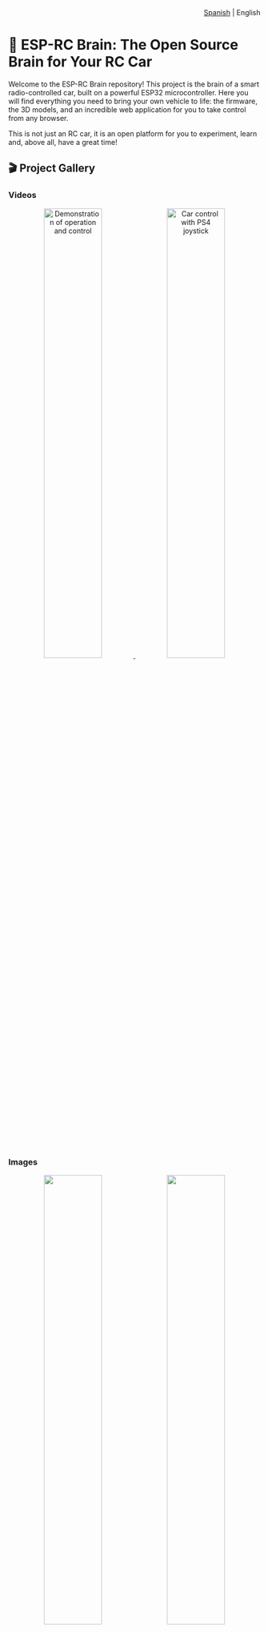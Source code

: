 <div align="right">
<span><a href="README.md">Spanish</a> | English</span>
</div>

# 🚗 ESP-RC Brain: The Open Source Brain for Your RC Car

Welcome to the ESP-RC Brain repository! This project is the brain of a smart radio-controlled car, built on a powerful ESP32 microcontroller. Here you will find everything you need to bring your own vehicle to life: the firmware, the 3D models, and an incredible web application for you to take control from any browser.

This is not just an RC car, it is an open platform for you to experiment, learn and, above all, have a great time!

## 🎬 Project Gallery

### Videos

<p align="center">
<a href="https://www.youtube.com/watch?v=_Qa1ab6sNVU">
<img src="https://img.youtube.com/vi/_Qa1ab6sNVU/0.jpg" alt="Demonstration of operation and control" width="48%">
</a>
<a href="https://www.youtube.com/watch?v=7CDSC2cwirc">
<img src="https://img.youtube.com/vi/7CDSC2cwirc/0.jpg" alt="Car control with PS4 joystick" width="48%">
</a>
</p>

### Images

<p align="center">
  <img src="Imagenes/Auto/IMG_3500.jpg" width="48%">
  <img src="Imagenes/Auto/IMG_3511.jpg" width="48%">
</p>
<p align="center">
  <img src="Imagenes/Auto/IMG_3530.jpg" width="48%">
  <img src="Imagenes/Auto/IMG_3536.jpg" width="48%">
</p>
<p align="center">
  <img src="Imagenes/Auto/IMG_3509.jpg" width="48%">
  <img src="Imagenes/Auto/IMG_3506.jpg" width="48%">
</p>
<p align="center">
  <img src="Imagenes/Auto/IMG_3522.jpg" width="48%">
  <img src="Imagenes/Auto/IMG_3550.jpg" width="48%">
</p>
<p align="center">
  <img src="Imagenes/Auto/IMG_184553978.jpg" width="48%">
  <img src="Imagenes/Auto/IMG_184553978.jpg" width="48%">
</p>

## ✨ Main Features

-   **Full Control:**
    -   **Bluetooth:** Connect your favorite Bluetooth joystick or gamepad and drive with precision. (Thanks to the incredible [Bluepad32](https://github.com/ricardoquesada/bluepad32) library).
    -   **Wi-Fi:** Use our web application to control every aspect of the car from your phone, tablet or PC.

-   **Flexible Connectivity:**
    -   **Access Point (AP) Mode:** The car creates its own Wi-Fi network for you to connect directly.
    -   **Client Mode:** Connect the car to your existing Wi-Fi network for greater convenience.

-   **Intuitive Web Application:**
    -   **Two Joystick Styles:** Choose between a unified joystick or two separate levers (tank style!).
    -   **Real-Time Configuration:** Adjust the maximum speed, servo alignment, turning limits and more, all from the browser and instantly!
    -   **LED Light Control:** Customize your car's lights, define functions (brake, turn signals, position) and create a unique style.
    -   **System Management:** Restart the ESP32 or restore the factory settings with a single click.

-   **Robust Firmware:** Written in C++ on the official Espressif framework (ESP-IDF), ensuring professional-level performance and stability.

-   **Easy to Modify:** The web application is compiled into a single HTML file, which is integrated directly into the ESP32 firmware for easy deployment.

## 📂 Project Structure

We have organized the repository logically so that you can find everything easily.

```
esprc-brain-c6/
├── Firmware/
│   ├── main/             # Main source code of the ESP32 (C++).
│   │   ├── src/          # .cpp files with the application logic.
│   │   └── include/      # .h header files.
│   │
│   ├── webapp/           # Source code of the web application (HTML, CSS, JS).
│   │
│   ├── components/       # Libraries and components of ESP-IDF (like Bluepad32).
│   └── build/            # Compilation folder (generated automatically).
│
├── Models/               # 3D models to print the car parts.
│   ├── SCADs/            # OpenSCAD source files (modifiable).
│   ├── STLs/             # STL files ready to print.
│   └── README.MD         # Instructions on the 3D models.
│
├── README.md             # You are here!
└── LICENSE               # The MIT license of this project.
```

## 🔩 3D Models

All the 3D models used to print the chassis and body of the car are in the `Models` folder. Inside it, you will find more detailed instructions in the `README.MD` file.

- **[See details of the 3D models](./Models/README.MD)**

## 🚀 First Steps

Ready to build? Here we explain how to get everything up and running.

### Prerequisites

1.  **Hardware:**
    - An ESP32 microcontroller (an ESP32 or an ESP32-C6 can be used).
    - WS2812 LEDs if you want to use the lights.
    - DC motor driver. Tested with L298N
    - DC motor/s (for acceleration)
    - Servo motor (for steering)
    - Power supply:
      - I am currently using 3 18650 batteries connected to a battery protector. And a Step-Down regulator to lower the voltage to 5v for the ESP32 and the Servo Motor.
2.  **Software:**
    -   [ESP-IDF](https://docs.espressif.com/projects/esp-idf/en/stable/esp32/get-started/index.html): The Espressif development environment.
    -   [Node.js and npm](https://nodejs.org/): To manage and compile the web application. (Only necessary if you want to modify the webapp)
    -   [Git](https://git-scm.com/): To clone the repository.

### Prepare the Firmware (ESP32)

1.  **Clone the repository:**
    It is very important to use the `--recursive` option to also download the necessary submodules (like Bluepad32).
    ```bash
    git clone --recursive https://gitlab.com/falmon/esprc-brain.git
    cd esprc-brain-c6/Firmware
    ```

2.  **Configure the project:**
    Open the ESP-IDF configuration menu to adjust specific parameters of your hardware if necessary.
    ```bash
    idf.py menuconfig
    ```

3.  **Compile the firmware:**
    This command will compile all the C++ code and prepare it to be transferred to the ESP32.
    ```bash
    idf.py build
    ```

4.  **Flash the ESP32:**
    Connect your ESP32 via USB and run the following command. Remember to change `/dev/ttyUSB0` to the corresponding serial port on your system.
    ```bash
    idf.py -p /dev/ttyUSB0 flash monitor
    ```
    This command flashes the firmware and opens a serial console so you can see the diagnostic messages in real time.

### WebApp Development (Optional)

If you want to modify the web interface, follow these steps. The webapp uses **Gulp.js** to package all the code (HTML, CSS, JS) into a single file that is integrated into the firmware.

1.  **Navigate to the webapp folder:**
    ```bash
    cd esprc-brain-c6/Firmware/webapp
    ```

2.  **Install the dependencies:**
    ```bash
    npm install
    ```

3.  **Useful commands:**
    -   `npm run build` or `gulp`: Compiles the webapp. This command packages and minifies the files from `src/` and copies the resulting `index.html` into the `Firmware/main/` folder, ready to be included in the firmware.
    -   `npm run serve`: Starts a local server to test the webapp in your browser without having to flash the ESP32.
    -   `npm run clean`: Deletes the files generated by the compilation.

> **Note:** After modifying the webapp and compiling it with `npm run build`, you must recompile and flash the ESP32 firmware for the changes to take effect on the car.

## 🔧 User Guide

### First Connection

By default, the ESP32 starts in **Access Point (AP) Mode**.

1.  **Connect to the Wi-Fi network:** On your phone or PC, look for a Wi-Fi network called **"ESP-RC-CAR"** and connect to it.
2.  **Open the web interface:** Open your browser and go to the address [http://ecar.local](http://ecar.local) or [http://192.168.4.1](http://192.168.4.1).
3.  **Let's drive!** You are now in the control interface. From the **"Connection"** tab, you can switch to Client mode so that the car connects to your local Wi-Fi network.

### Bluetooth Joystick Connection

1. Put the joystick in pairing mode
2. Make sure you have bluetooth enabled in the **Car Configuration** section
3. The ESP32 will automatically connect to the joystick

#### Layout
  <img src="Imagenes/Joystick.png" width="90%">

## Detailed Guide to the Web Interface

The web application gives you granular control over all the car's functions. It is divided into the following tabs:

  <img src="Imagenes/Webapp/01.png" width="15%">

### 🕹️ Joystick A
<table>
<tr>
<td width="25%" valign="top">
<img src="Imagenes/Webapp/02.png" width="100%">
</td>
<td valign="top">
This mode presents a single virtual joystick for unified control of the vehicle.
<ul>
  <li><strong>Available controls:</strong>
    <ul>
      <li><strong>Joystick Location:</strong> You can change the position of the control on the screen for greater comfort.</li>
      <li><strong>Lights:</strong> Cycles through the headlight modes (off, position, low and high).</li>
      <li><strong>Turn signals:</strong> Activates the left and right turn signals.</li>
      <li><strong>Hazard lights:</strong> Activates the emergency lights.</li>
    </ul>
  </li>
</ul>
</td>
</tr>
</table>

### 🕹️🕹️ Joystick B
<table width="100%">
<tr>
<td width="40%" valign="top">
<img src="Imagenes/Webapp/03.png" width="100%">
</td>
<td valign="top">
This mode offers two virtual joysticks for independent handling of acceleration and steering, similar to a tank.
<ul>
  <li><strong>Available controls:</strong>
    <ul>
      <li><strong>Steering Joystick:</strong> Controls the steering servo.</li>
      <li><strong>Acceleration Joystick:</strong> Controls the speed and direction of the motors.</li>
      <li><strong>Invert Joysticks:</strong> Swaps the position of the joysticks on the screen.</li>
      <li><strong>Light Controls:</strong> Identical to those of Joystick A (headlights, turn signals, hazard lights).</li>
    </ul>
  </li>
</ul>
</td>
</tr>
</table>

### 📡 Connection
<table width="100%">
<tr>
<td width="40%" valign="top">
<img src="Imagenes/Webapp/04.png" width="100%">
</td>
<td valign="top">
Here you can configure everything related to the connectivity of the ESP32.
<ul>
  <li><strong>Network Addresses:</strong>
    <ul>
      <li><strong>IP Address:</strong> Shows the current IP of the ESP32.</li>
      <li><strong>WebSocket URL:</strong> Address for real-time communication (movement control). You can change it for local development without having to save. Requires pressing `Reconnect Websocket`.</li>
      <li><strong>API URL:</strong> Address for commands and configurations. It can also be changed for local development.</li>
    </ul>
  </li>
  <li><strong>Wi-Fi Configuration:</strong>
    <ul>
      <li><strong>Wi-Fi Mode:</strong> Choose how the ESP32 connects.
        <ul>
          <li><strong>Access Point (AP):</strong> The ESP32 creates its own Wi-Fi network. Ideal for outdoor use.</li>
          <li><strong>Client:</strong> The ESP32 connects to an existing Wi-Fi network.</li>
        </ul>
      </li>
    </ul>
  </li>
  <li><strong>Actions:</strong>
    <ul>
      <li><strong>Update:</strong> Gets the current configuration from the ESP32.</li>
      <li><strong>Save:</strong> Stores the configuration changes in the ESP32.</li>
      <li><strong>Reconnect Websocket:</strong> Restarts the real-time control connection.</li>
    </ul>
  </li>
</ul>
</td>
</tr>
</table>

### 🚗 Car Configuration
<table width="100%">
<tr>
<td width="40%" valign="top">
<img src="Imagenes/Webapp/05.png" width="100%">
</td>
<td valign="top">
In this section, the physical parameters of the car are adjusted.
<ul>
  <li><strong>Acceleration Settings:</strong>
    <ul>
      <li><strong>Maximum Speed:</strong> Limits the maximum power of the DC motors.</li>
      <li><strong>Minimum Speed:</strong> Defines the minimum power for the motors to start moving.</li>
    </ul>
  </li>
  <li><strong>Steering Settings:</strong>
    <ul>
      <li><strong>Alignment:</strong> Calibrates the center point of the steering servo.</li>
      <li><strong>Left Turn Limit:</strong> Sets the maximum turning angle to the left.</li>
      <li><strong>Right Turn Limit:</strong> Sets the maximum turning angle to the right.</li>
    </ul>
  </li>
  <li><strong>Bluetooth:</strong>
    <ul>
      <li><strong>Enable Bluetooth:</strong> Activates pairing mode to connect a new joystick.</li>
      <li><strong>Attention!</strong> Bluetooth is disabled by default when starting in AP mode to avoid conflicts.</li>
    </ul>
  </li>
</ul>
</td>
</tr>
</table>

### 💡 LED Configuration
<table width="100%">
<tr>
<td width="40%" valign="top">
<img src="Imagenes/Webapp/06.png" width="100%">
</td>
<td valign="top">
Customize your car's lighting system. Addressable LEDs (WS2812B type) are required.
<ul>
  <li><strong>LED Definition:</strong>
    <ul>
      <li>First, specify the <strong>total number of LEDs</strong> connected in series.</li>
      <li>Then, create <strong>LED groups</strong> by assigning them a function. You can define the LEDs of a group with numbers separated by commas (eg: `0,1,5`) or ranges (eg: `6-9`), or a combination (eg: `0,6-7,9-10,12`).</li>
    </ul>
  </li>
  <li><strong>Group Functions:</strong>
  For each group, you can define the function, color and brightness.
    <ul>
      <li>`FRONT POSITION LIGHT`: Front headlights.</li>
      <li>`REAR POSITION LIGHT`: Rear headlights.</li>
      <li>`BRAKE LIGHT`</li>
      <li>`REVERSE LIGHT`</li>
      <li>`LEFT TURN SIGNAL`</li>
      <li>`RIGHT TURN SIGNAL`</li>
      <li>`INTERIOR LIGHT`</li>
      <li>`UNDERGLOW` (Neon effect)</li>
    </ul>
  </li>
  <li><strong>Current Behavior:</strong>
    <ul>
      <li>The position, interior and underglow lights are activated with the headlight button and have 3 intensity levels.</li>
      <li>The turn signals are activated both when turning and with the hazard lights.</li>
      <li>The reverse light is not yet implemented.</li>
    </ul>
  </li>
</ul>
</td>
</tr>
</table>

### ⚙️ ESP32 Administration
<table width="100%">
<tr>
<td width="25%" valign="top">
<img src="Imagenes/Webapp/07.png" width="100%">
</td>
<td valign="top">
Microcontroller maintenance tasks.
<ul>
  <li><strong>Restart ESP32:</strong> Performs a software reset.</li>
  <li><strong>Clear Configuration (Hard Reset):</strong> Deletes all saved settings and restores them to their default values.</li>
</ul>
</td>
</tr>
</table>

### 🔧 Settings
<table width="100%">
<tr>
<td width="25%" valign="top">
<img src="Imagenes/Webapp/08.png" width="100%">
</td>
<td valign="top">
Settings specific to the web application.
<ul>
  <li><strong>Language:</strong> Change the interface language.</li>
  <li><strong>Appearance:</strong> Choose between light and dark mode.</li>
</ul>
</td>
</tr>
</table>

## 🤝 Want to Contribute?

Contributions are the engine of open source and are more than welcome! If you have an idea, have found a bug or want to add a new feature, follow these steps:

1.  **Fork** this repository.
2.  Create a new branch for your feature (`git checkout -b feature/my-cool-idea`).
3.  Make your changes and commit (`git commit -m 'Add a new cool idea'`).
4.  Push your branch to your fork (`git push origin feature/my-cool-idea`).
5.  Open a **Pull Request** so we can review your contribution.

## 📝 To-Do List

-   [ ] Implement automatic light control from the webapp.
-   [ ] Add a schematic of the electronic circuit.
-   [ ] Function to export and import the complete car configuration.

## 🙏 Acknowledgments

-   **[Duke Doks](https://dukedoks.com/):** For creating and sharing the incredible 3D models of the [chassis](https://dukedoks.com/portfolio/guia-chasis-rc/) and the [body](https://dukedoks.com/portfolio/guia-delorean-bttf/).
-   **[Ricardo Quesada](https://github.com/ricardoquesada):** For developing the fantastic [Bluepad32](https://github.com/ricardoquesada/bluepad32) library.
-   **[Benoît Blanchon](https://github.com/bblanchon):** For the indispensable [ArduinoJson](https://github.com/bblanchon/ArduinoJson) library.

## 📜 License

This project is distributed under the **MIT License**. This means that you are free to use, modify and distribute the code as you wish, as long as you keep the original copyright notice.

> **Important:** Bluepad32 depends on the [BTstack](https://github.com/bluekitchen/btstack) library, which is free for open source projects but requires a commercial license for closed source projects.

---
Made with ❤️, ☕ and many cables by [Facundo Almon](https://github.com/facundoAlmon).